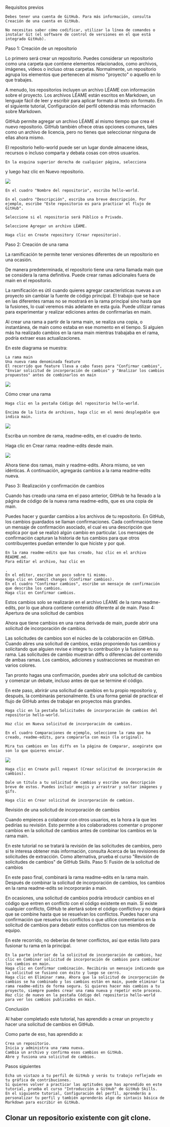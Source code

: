 Requisitos previos

    Debes tener una cuenta de GitHub. Para más información, consulta Creación de una cuenta en GitHub.

    No necesitas saber cómo codificar, utilizar la línea de comandos o instalar Git (el software de control de versiones en el que está integrado GitHub).

Paso 1: Creación de un repositorio

Lo primero será crear un repositorio. Puedes considerar un repositorio como una carpeta que contiene elementos relacionados, como archivos, imágenes, vídeos o incluso otras carpetas. Normalmente, un repositorio agrupa los elementos que pertenecen al mismo "proyecto" o aquello en lo que trabajes.

A menudo, los repositorios incluyen un archivo LÉAME con información sobre el proyecto. Los archivos LÉAME están escritos en Markdown, un lenguaje fácil de leer y escribir para aplicar formato al texto sin formato. En el siguiente tutorial, Configuración del perfil obtendrás más información sobre Markdown.

GitHub permite agregar un archivo LÉAME al mismo tiempo que crea el nuevo repositorio. GitHub también ofrece otras opciones comunes, tales como un archivo de licencia, pero no tienes que seleccionar ninguna de ellas ahora mismo.

El repositorio hello-world puede ser un lugar donde almacene ideas, recursos o incluso comparta y debata cosas con otros usuarios.

    En la esquina superior derecha de cualquier página, selecciona 

y luego haz clic en Nuevo repositorio.

![](https://docs.github.com/assets/cb-29762/mw-1440/images/help/repository/repo-create-global-nav-update.webp)



    En el cuadro "Nombre del repositorio", escriba hello-world.

    En el cuadro "Descripción", escriba una breve descripción. Por ejemplo, escribe "Este repositorio es para practicar el flujo de GitHub".

    Seleccione si el repositorio será Público o Privado.

    Seleccione Agregar un archivo LÉAME.

    Haga clic en Create repository (Crear repositorio).

Paso 2: Creación de una rama

La ramificación te permite tener versiones diferentes de un repositorio en una ocasión.

De manera predeterminada, el repositorio tiene una rama llamada main que se considera la rama definitiva. Puede crear ramas adicionales fuera de main en el repositorio.

La ramificación es útil cuando quieres agregar características nuevas a un proyecto sin cambiar la fuente de código principal. El trabajo que se hace en las diferentes ramas no se mostrará en la rama principal sino hasta que la fusiones, lo cual veremos más adelante en esta guía. Puede utilizar ramas para experimentar y realizar ediciones antes de confirmarlas en main.

Al crear una rama a partir de la rama main, se realiza una copia, o instantánea, de main como estaba en ese momento en el tiempo. Si alguien más ha realizado cambios en la rama main mientras trabajaba en el rama, podría extraer esas actualizaciones.

En este diagrama se muestra:

    La rama main
    Una nueva rama denominada feature
    El recorrido que feature lleva a cabo fases para "Confirmar cambios", "Enviar solicitud de incorporación de cambios" y "Analizar los cambios propuestos" antes de combinarlos en main


![](https://docs.github.com/assets/cb-23923/mw-1440/images/help/repository/branching.webp)

Cómo crear una rama

    Haga clic en la pestaña Código del repositorio hello-world.

    Encima de la lista de archivos, haga clic en el menú desplegable que indica main.


![](https://docs.github.com/assets/cb-16584/mw-1440/images/help/branches/branch-selection-dropdown-global-nav-update.webp)



Escriba un nombre de rama, readme-edits, en el cuadro de texto.

Haga clic en Crear rama: readme-edits desde main.

![](https://docs.github.com/assets/cb-31023/mw-1440/images/help/repository/new-branch.webp)

Ahora tiene dos ramas, main y readme-edits. Ahora mismo, se ven idénticas. A continuación, agregarás cambios a la rama readme-edits nueva.

Paso 3: Realización y confirmación de cambios

Cuando has creado una rama en el paso anterior, GitHub te ha llevado a la página de código de la nueva rama readme-edits, que es una copia de main.

Puedes hacer y guardar cambios a los archivos de tu repositorio. En GitHub, los cambios guardados se llaman confirmaciones. Cada confirmación tiene un mensaje de confirmación asociado, el cual es una descripción que explica por qué se realizó algún cambio en particular. Los mensajes de confirmación capturan la historia de tus cambios para que otros contribuyentes puedan entender lo que hiciste y por qué.

    En la rama readme-edits que has creado, haz clic en el archivo README.md.
    Para editar el archivo, haz clic en 

    .
    En el editor, escribe un poco sobre ti mismo.
    Haga clic en Commit changes (Confirmar cambios).
    En el cuadro "Confirmar cambios", escribe un mensaje de confirmación que describa los cambios.
    Haga clic en Confirmar cambios.

Estos cambios solo se realizarán en el archivo LÉAME de la rama readme-edits, por lo que ahora contiene contenido diferente al de main.
Paso 4: Apertura de una solicitud de cambios

Ahora que tiene cambios en una rama derivada de main, puede abrir una solicitud de incorporación de cambios.

Las solicitudes de cambios son el núcleo de la colaboración en GitHub. Cuando abres una solicitud de cambios, estás proponiendo tus cambios y solicitando que alguien revise e integre tu contribución y la fusione en su rama. Las solicitudes de cambio muestran diffs o diferencias del contenido de ambas ramas. Los cambios, adiciones y sustracciones se muestran en varios colores.

Tan pronto hagas una confirmación, puedes abrir una solicitud de cambios y comenzar un debate, incluso antes de que se termine el código.

En este paso, abrirár una solicitud de cambios en tu propio repositorio y, después, la combinarás personalmente. Es una forma genial de practicar el flujo de GitHub antes de trabajar en proyectos más grandes.

    Haga clic en la pestaña Solicitudes de incorporación de cambios del repositorio hello-world.

    Haz clic en Nueva solicitud de incorporación de cambios.

    En el cuadro Comparaciones de ejemplo, seleccione la rama que ha creado, readme-edits, para compararla con main (la original).

    Mira tus cambios en los diffs en la página de Comparar, asegúrate que son lo que quieres enviar.


![](https://docs.github.com/assets/cb-32937/mw-1440/images/help/repository/diffs.webp)



    Haga clic en Create pull request (Crear solicitud de incorporación de cambios).

    Dale un título a tu solicitud de cambios y escribe una descripción breve de estos. Puedes incluir emojis y arrastrar y soltar imágenes y gifs.

    Haga clic en Crear solicitud de incorporación de cambios.

Revisión de una solicitud de incorporación de cambios

Cuando empieces a colaborar con otros usuarios, es la hora a la que les pedirías su revisión. Esto permite a los colaboradores comentar o proponer cambios en la solicitud de cambios antes de combinar los cambios en la rama main.

En este tutorial no se tratará la revisión de las solicitudes de cambios, pero si te interesa obtener más información, consulta Acerca de las revisiones de solicitudes de extracción. Como alternativa, prueba el curso "Revisión de solicitudes de cambios" de GitHub Skills.
Paso 5: Fusión de la solicitud de cambios

En este paso final, combinará la rama readme-edits en la rama main. Después de combinar la solicitud de incorporación de cambios, los cambios en la rama readme-edits se incorporarán a main.

En ocasiones, una solicitud de cambios podría introducir cambios en el código que entren en conflicto con el código existente en main. Si existe cualquier conflicto, GitHub te alertará sobre el código conflictivo y no dejará que se combine hasta que se resuelvan los conflictos. Puedes hacer una confirmación que resuelva los conflictos o que utilice comentarios en la solicitud de cambios para debatir estos conflictos con tus miembros de equipo.

En este recorrido, no deberías de tener conflictos, así que estás listo para fusionar tu rama en la principal.

    En la parte inferior de la solicitud de incorporación de cambios, haz clic en Combinar solicitud de incorporación de cambios para combinar los cambios en main.
    Haga clic en Confirmar combinación. Recibirás un mensaje indicando que la solicitud se fusionó con éxito y luego se cerró.
    Haga clic en Eliminar rama. Ahora que la solicitud de incorporación de cambios se ha combinado y los cambios están en main, puede eliminar la rama readme-edits de forma segura. Si quieres hacer más cambios a tu proyecto, siempre puedes crear una rama nueva y repetir este proceso.
    Haz clic de nuevo en la pestaña Código del repositorio hello-world para ver los cambios publicados en main.

Conclusión

Al haber completado este tutorial, has aprendido a crear un proyecto y hacer una solicitud de cambios en GitHub.

Como parte de eso, has aprendido a:

    Crea un repositorio.
    Inicia y administra una rama nueva.
    Cambia un archivo y confirma esos cambios en GitHub.
    Abre y fusiona una solicitud de cambios.

Pasos siguientes

    Echa un vistazo a tu perfil de GitHub y verás tu trabajo reflejado en tu gráfica de contribuciones.
    Si quieres volver a practicar las aptitudes que has aprendido en este tutorial, prueba el curso "Introducción a GitHub" de GitHub Skills.
    En el siguiente tutorial, Configuración del perfil, aprenderás a personalizar tu perfil y también aprenderás algo de sintaxis básica de Markdown para escribir en GitHub.

## Clonar un repositorio existente con git clone.